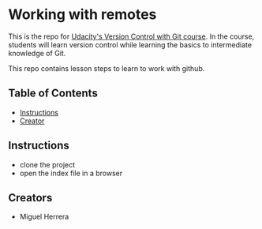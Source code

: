 # Working with remotes

This is the repo for [Udacity's Version Control with Git course](https://www.udacity.com/course/version-control-with-git--ud123). In the course, students will learn version control while learning the basics to intermediate knowledge of Git.

This repo contains lesson steps to learn to work with github.

## Table of Contents

* [Instructions](#instructions)
* [Creator](#creators)

## Instructions

* clone the project
* open the index file in a browser

## Creators

* Miguel Herrera

